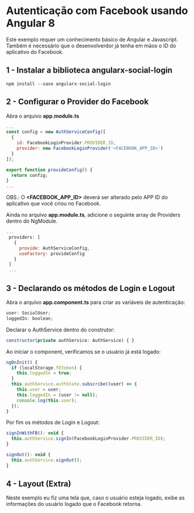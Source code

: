 # Autenticação com Facebook usando Angular 8

Este exemplo requer um conhecimento básico de Angular e Javascript.
Também é necessário que o desenvolverdor já tenha em mãos o ID do aplicativo do Facebook.

## 1 - Instalar a biblioteca angularx-social-login
~~~
npm install --save angularx-social-login
~~~

## 2 - Configurar o Provider do Facebook

Abra o arquivo **app.module.ts**

~~~javascript
...
const config = new AuthServiceConfig([
  {
    id: FacebookLoginProvider.PROVIDER_ID,
    provider: new FacebookLoginProvider('<FACEBOOK_APP_ID>')
  }
]);

export function provideConfig() {
  return config;
}
...
~~~

OBS.: O **<FACEBOOK_APP_ID>** deverá ser alterado pelo APP ID do aplicativo que você criou no Facebook.

Ainda no arquivo **app.module.ts**, adicione o seguinte array de Providers dentro do NgModule.

~~~javascript
...
 providers: [
   {
     provide: AuthServiceConfig,
     useFactory: provideConfig
   }
 ] 
 ...
~~~

## 3 - Declarando os métodos de Login e Logout

Abra o arquivo **app.component.ts** para criar as variáveis de autenticação:

~~~javascript
user: SocialUser;
loggedIn: boolean;
~~~

Declarar o AuthService dentro do construtor:

~~~javascript
constructor(private authService: AuthService) { }
~~~

Ao iniciar o component, verificamos se o usuário já está logado:

~~~javascript
ngOnInit() {
  if (localStorage.fbToken) {
    this.loggedIn = true;
  }
  this.authService.authState.subscribe((user) => {
    this.user = user;
    this.loggedIn = (user != null);
    console.log(this.user);
  });
}
~~~  

Por fim os métodos de Login e Logout:

~~~javascript
signInWithFB(): void {
  this.authService.signIn(FacebookLoginProvider.PROVIDER_ID);
}

signOut(): void {
  this.authService.signOut();
}
~~~

## 4 - Layout (Extra)

Neste exemplo eu fiz uma tela que, caso o usuário esteja logado, exibe as informações do usuário logado que o Facebook retorna.
